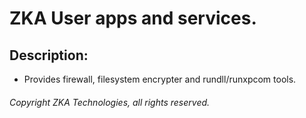 # ZKA User apps and services.

## Description:

- Provides firewall, filesystem encrypter and rundll/runxpcom tools.

###### Copyright ZKA Technologies, all rights reserved.
